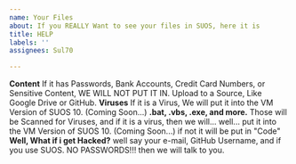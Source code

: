 ```yaml
---
name: Your Files
about: If you REALLY Want to see your files in SUOS, here it is
title: HELP
labels: ''
assignees: Sul70

---
```


**Content**
If it has Passwords, Bank Accounts, Credit Card Numbers, or Sensitive Content, WE WILL NOT PUT IT IN. Upload to a Source, Like Google Drive or GitHub.
**Viruses**
If it is a Virus, We will put it into the VM Version of SUOS 10. (Coming Soon...)
**.bat, .vbs, .exe, and more.**
Those will be Scanned for Viruses, and if it is a virus, then we will... well... put it into the VM Version of SUOS 10. (Coming Soon...)
if not it will be put in "Code"
**Well, What if i get Hacked?**
well say your e-mail, GitHub Username, and if you use SUOS. NO PASSWORDS!!!
then we will talk to you.

